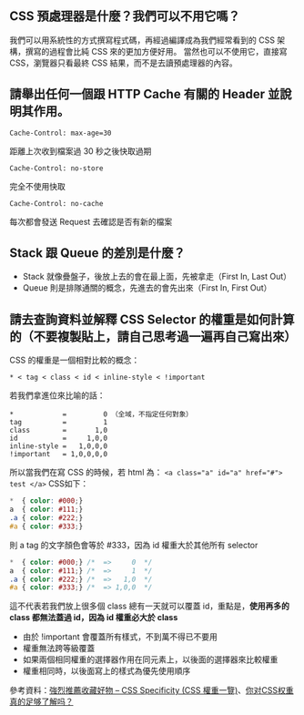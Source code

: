 ## CSS 預處理器是什麼？我們可以不用它嗎？

我們可以用系統性的方式撰寫程式碼，再經過編譯成為我們經常看到的 CSS 架構，撰寫的過程會比純 CSS 來的更加方便好用。
當然也可以不使用它，直接寫 CSS，瀏覽器只看最終 CSS 結果，而不是去讀預處理器的內容。

## 請舉出任何一個跟 HTTP Cache 有關的 Header 並說明其作用。

```
Cache-Control: max-age=30
```
距離上次收到檔案過 30 秒之後快取過期

```
Cache-Control: no-store
```
完全不使用快取

```
Cache-Control: no-cache
```
每次都會發送 Request 去確認是否有新的檔案

## Stack 跟 Queue 的差別是什麼？

* Stack 就像疊盤子，後放上去的會在最上面，先被拿走（First In, Last Out）
* Queue 則是排隊通關的概念，先進去的會先出來（First In, First Out）

## 請去查詢資料並解釋 CSS Selector 的權重是如何計算的（不要複製貼上，請自己思考過一遍再自己寫出來）

CSS 的權重是一個相對比較的概念：

```
* < tag < class < id < inline-style < !important
```

若我們拿進位來比喻的話：

```
*            =         0 （全域，不指定任何對象）
tag          =         1
class        =       1,0
id           =     1,0,0
inline-style =   1,0,0,0
!important   = 1,0,0,0,0
```

所以當我們在寫 CSS 的時候，若 html 為： `<a class="a" id="a" href="#"> test </a>`
CSS如下：

```css
*  { color: #000;}
a  { color: #111;}
.a { color: #222;}
#a { color: #333;}
```

則 a tag 的文字顏色會等於 #333，因為 id 權重大於其他所有 selector

```css
*  { color: #000;} /*  =>     0  */
a  { color: #111;} /*  =>     1  */
.a { color: #222;} /*  =>   1,0  */
#a { color: #333;} /*  => 1,0,0  */
```

這不代表若我們放上很多個 class 總有一天就可以覆蓋 id，重點是，**使用再多的 class 都無法蓋過 id，因為 id 權重必大於 class**

* 由於 !important 會覆蓋所有樣式，不到萬不得已不要用
* 權重無法跨等級覆蓋
* 如果兩個相同權重的選擇器作用在同元素上，以後面的選擇器來比較權重
* 權重相同時，以後面寫上的樣式為優先使用順序

參考資料：[強烈推薦收藏好物 – CSS Specificity (CSS 權重一覽)](https://muki.tw/tech/css-specificity-document/)、[你对CSS权重真的足够了解吗？](https://juejin.im/post/5afa98bf51882542c832e5ec)